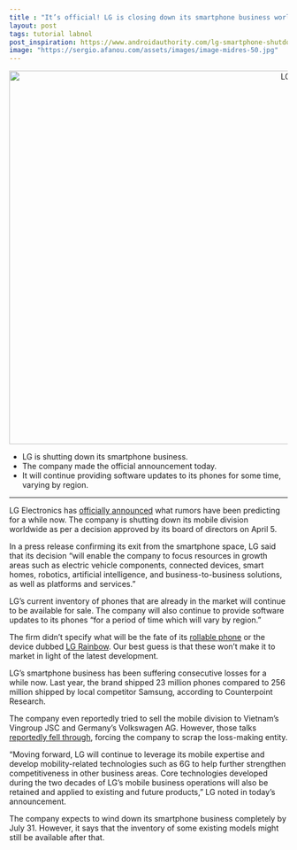 ```yaml
---
title : "It’s official! LG is closing down its smartphone business worldwide"
layout: post
tags: tutorial labnol
post_inspiration: https://www.androidauthority.com/lg-smartphone-shutdown-1214995/
image: "https://sergio.afanou.com/assets/images/image-midres-50.jpg"
---
```


<p><html><body></p>
<p style="text-align: center;"><img class="size-large wp-image-1130840 noname aa-img" title="LG Velvet back of dual screen case" src="https://cdn57.androidauthority.net/wp-content/uploads/2020/06/LG-Velvet-back-of-dual-screen-case-1200x675.jpg" alt="LG Velvet back of dual screen case" width="1200" height="675" data-attachment-id="1130840" srcset="https://cdn57.androidauthority.net/wp-content/uploads/2020/06/LG-Velvet-back-of-dual-screen-case-1200x676.jpg 1200w, https://cdn57.androidauthority.net/wp-content/uploads/2020/06/LG-Velvet-back-of-dual-screen-case-300x170.jpg 300w, https://cdn57.androidauthority.net/wp-content/uploads/2020/06/LG-Velvet-back-of-dual-screen-case-768x432.jpg 768w, https://cdn57.androidauthority.net/wp-content/uploads/2020/06/LG-Velvet-back-of-dual-screen-case-16x9.jpg 16w, https://cdn57.androidauthority.net/wp-content/uploads/2020/06/LG-Velvet-back-of-dual-screen-case-32x18.jpg 32w, https://cdn57.androidauthority.net/wp-content/uploads/2020/06/LG-Velvet-back-of-dual-screen-case-28x16.jpg 28w, https://cdn57.androidauthority.net/wp-content/uploads/2020/06/LG-Velvet-back-of-dual-screen-case-56x32.jpg 56w, https://cdn57.androidauthority.net/wp-content/uploads/2020/06/LG-Velvet-back-of-dual-screen-case-64x36.jpg 64w, https://cdn57.androidauthority.net/wp-content/uploads/2020/06/LG-Velvet-back-of-dual-screen-case-712x400.jpg 712w, https://cdn57.androidauthority.net/wp-content/uploads/2020/06/LG-Velvet-back-of-dual-screen-case-1000x563.jpg 1000w, https://cdn57.androidauthority.net/wp-content/uploads/2020/06/LG-Velvet-back-of-dual-screen-case-792x446.jpg 792w, https://cdn57.androidauthority.net/wp-content/uploads/2020/06/LG-Velvet-back-of-dual-screen-case-1280x720.jpg 1280w, https://cdn57.androidauthority.net/wp-content/uploads/2020/06/LG-Velvet-back-of-dual-screen-case-840x472.jpg 840w, https://cdn57.androidauthority.net/wp-content/uploads/2020/06/LG-Velvet-back-of-dual-screen-case-1340x754.jpg 1340w, https://cdn57.androidauthority.net/wp-content/uploads/2020/06/LG-Velvet-back-of-dual-screen-case-770x433.jpg 770w, https://cdn57.androidauthority.net/wp-content/uploads/2020/06/LG-Velvet-back-of-dual-screen-case-355x200.jpg 355w, https://cdn57.androidauthority.net/wp-content/uploads/2020/06/LG-Velvet-back-of-dual-screen-case-675x380.jpg 675w, https://cdn57.androidauthority.net/wp-content/uploads/2020/06/LG-Velvet-back-of-dual-screen-case.jpg 1920w" sizes="(max-width: 1200px) 100vw, 1200px" /></p>
<div class="aa-img-source-credit"></div>
</p>
<div class="aa_tldr_text">
<ul>
<li>LG is shutting down its smartphone business.</li>
<li>The company made the official announcement today.</li>
<li>It will continue providing software updates to its phones for some time, varying by region.</li>
</ul>
</div><hr>
<p>LG Electronics has <a href="http://www.lgnewsroom.com/2021/04/lg-to-close-mobile-phone-business-worldwide/" target="_blank" rel="noopener">officially announced</a> what rumors have been predicting for a while now. The company is shutting down its mobile division worldwide as per a decision approved by its board of directors on April 5.</p>
<p>In a press release confirming its exit from the smartphone space, LG said that its decision &#8220;will enable the company to focus resources in growth areas such as electric vehicle components, connected devices, smart homes, robotics, artificial intelligence, and business-to-business solutions, as well as platforms and services.&#8221;</p>
<p>LG&#8217;s current inventory of phones that are already in the market will continue to be available for sale. The company will also continue to provide software updates to its phones &#8220;for a period of time which will vary by region.&#8221;</p>
<p>The firm didn&#8217;t specify what will be the fate of its <a href="https://www.androidauthority.com/lg-rollable-phone-1174957/">rollable phone</a> or the device dubbed <a href="https://www.androidauthority.com/lg-rainbow-1204850/">LG Rainbow</a>. Our best guess is that these won&#8217;t make it to market in light of the latest development.</p>
<p>LG&#8217;s smartphone business has been suffering consecutive losses for a while now. Last year, the brand shipped 23 million phones compared to 256 million shipped by local competitor Samsung, according to Counterpoint Research.</p>
<p>The company even reportedly tried to sell the mobile division to Vietnam’s Vingroup JSC and Germany’s Volkswagen AG. However, those talks <a href="https://www.androidauthority.com/lg-smartphone-business-shutdown-1211004/">reportedly fell through</a>, forcing the company to scrap the loss-making entity.</p>
<p>&#8220;Moving forward, LG will continue to leverage its mobile expertise and develop mobility-related technologies such as 6G to help further strengthen competitiveness in other business areas. Core technologies developed during the two decades of LG’s mobile business operations will also be retained and applied to existing and future products,&#8221; LG noted in today&#8217;s announcement.</p>
<p>The company expects to wind down its smartphone business completely by July 31. However, it says that the inventory of some existing models might still be available after that.</p>
</body></html></p>

